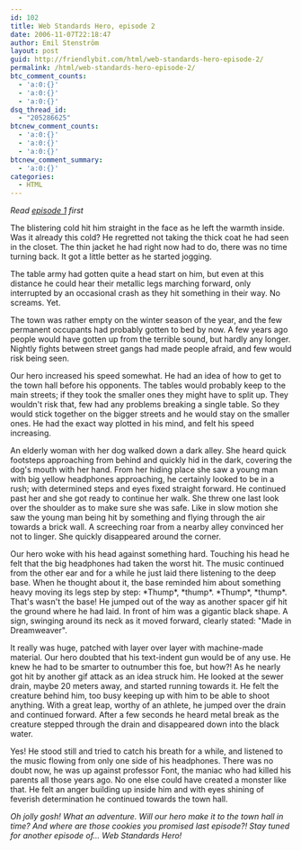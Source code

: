 ```yaml
---
id: 102
title: Web Standards Hero, episode 2
date: 2006-11-07T22:18:47
author: Emil Stenström
layout: post
guid: http://friendlybit.com/html/web-standards-hero-episode-2/
permalink: /html/web-standards-hero-episode-2/
btc_comment_counts:
  - 'a:0:{}'
  - 'a:0:{}'
  - 'a:0:{}'
dsq_thread_id:
  - "205286625"
btcnew_comment_counts:
  - 'a:0:{}'
  - 'a:0:{}'
  - 'a:0:{}'
btcnew_comment_summary:
  - 'a:0:{}'
categories:
  - HTML
---
```

_Read [episode 1](/html/web-standards-hero-episode-1/) first_

The blistering cold hit him straight in the face as he left the warmth inside. Was it already this cold? He regretted not taking the thick coat he had seen in the closet. The thin jacket he had right now had to do, there was no time turning back. It got a little better as he started jogging.

The table army had gotten quite a head start on him, but even at this distance he could hear their metallic legs marching forward, only interrupted by an occasional crash as they hit something in their way. No screams. Yet.

The town was rather empty on the winter season of the year, and the few permanent occupants had probably gotten to bed by now. A few years ago people would have gotten up from the terrible sound, but hardly any longer. Nightly fights between street gangs had made people afraid, and few would risk being seen.

Our hero increased his speed somewhat. He had an idea of how to get to the town hall before his opponents. The tables would probably keep to the main streets; if they took the smaller ones they might have to split up. They wouldn't risk that, few had any problems breaking a single table. So they would stick together on the bigger streets and he would stay on the smaller ones. He had the exact way plotted in his mind, and felt his speed increasing.

An elderly woman with her dog walked down a dark alley. She heard quick footsteps approaching from behind and quickly hid in the dark, covering the dog's mouth with her hand. From her hiding place she saw a young man with big yellow headphones approaching, he certainly looked to be in a rush; with determined steps and eyes fixed straight forward. He continued past her and she got ready to continue her walk. She threw one last look over the shoulder as to make sure she was safe. Like in slow motion she saw the young man being hit by something and flying through the air towards a brick wall. A screeching roar from a nearby alley convinced her not to linger. She quickly disappeared around the corner.

Our hero woke with his head against something hard. Touching his head he felt that the big headphones had taken the worst hit. The music continued from the other ear and for a while he just laid there listening to the deep base. When he thought about it, the base reminded him about something heavy moving its legs step by step: \*Thump\*, \*thump\*. \*Thump\*, \*thump\*. That's wasn't the base! He jumped out of the way as another spacer gif hit the ground where he had laid. In front of him was a gigantic black shape. A sign, swinging around its neck as it moved forward, clearly stated: "Made in Dreamweaver".

It really was huge, patched with layer over layer with machine-made material. Our hero doubted that his text-indent gun would be of any use. He knew he had to be smarter to outnumber this foe, but how?! As he nearly got hit by another gif attack as an idea struck him. He looked at the sewer drain, maybe 20 meters away, and started running towards it. He felt the creature behind him, too busy keeping up with him to be able to shoot anything. With a great leap, worthy of an athlete, he jumped over the drain and continued forward. After a few seconds he heard metal break as the creature stepped through the drain and disappeared down into the black water.

Yes! He stood still and tried to catch his breath for a while, and listened to the music flowing from only one side of his headphones. There was no doubt now, he was up against professor Font, the maniac who had killed his parents all those years ago. No one else could have created a monster like that. He felt an anger building up inside him and with eyes shining of feverish determination he continued towards the town hall.

_Oh jolly gosh! What an adventure. Will our hero make it to the town hall in time? And where are those cookies you promised last episode?! Stay tuned for another episode of… Web Standards Hero!_
